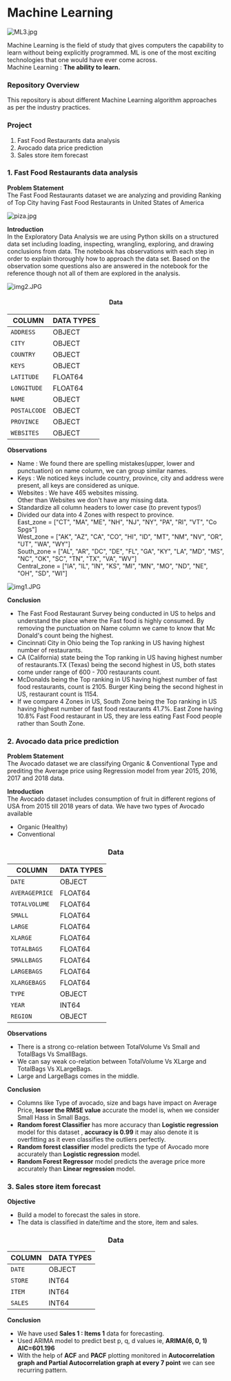 # Machine Learning
![ML3.jpg](image/ML3.jpg)

Machine Learning is the field of study that gives computers the capability to learn without being explicitly programmed. ML is one of the most exciting technologies that one would have ever come across.<br>
Machine Learning : __The ability to learn.__

### Repository Overview

This repository is about different Machine Learning algorithm approaches as per the industry practices.


### Project

1. Fast Food Restaurants data analysis
2. Avocado data price prediction
3. Sales store item forecast


### 1. Fast Food Restaurants data analysis

<b>Problem Statement</b><br>
The Fast Food Restaurants dataset we are analyzing and providing Ranking of Top City having Fast Food Restaurants in United States of America<br>

![piza.jpg](image/piza.jpg)

<b>Introduction</b><br>
In the Exploratory Data Analysis we are using Python skills on a structured data set including loading, inspecting, wrangling, exploring, and drawing conclusions from data. The notebook has observations with each step in order to explain thoroughly how to approach the data set. Based on the observation some questions also are answered in the notebook for the reference though not all of them are explored in the analysis.<br>

![img2.JPG](image/img2.JPG)

#### <center>Data
| COLUMN | DATA TYPES |
| --- | --- |
| `ADDRESS`    |    OBJECT|
| `CITY`       |    OBJECT|
| `COUNTRY`    |    OBJECT|
| `KEYS`       |    OBJECT|
| `LATITUDE`   |    FLOAT64|
| `LONGITUDE`  |    FLOAT64|
| `NAME`       |    OBJECT|
| `POSTALCODE` |    OBJECT|
| `PROVINCE`   |    OBJECT|
| `WEBSITES`   |    OBJECT|


<b>Observations</b><br>
* Name : We found there are spelling mistakes(upper, lower and punctuation) on name column, we can group similar names.
* Keys : We noticed keys include country, province, city and address were present, all keys are considered as unique.
* Websites : We have 465 websites missing.<br>
Other than Websites we don't have any missing data.
* Standardize all column headers to lower case (to prevent typos!)
* Divided our data into 4 Zones with respect to province.<br>
East_zone = ["CT", "MA", "ME", "NH", "NJ", "NY", "PA", "RI", "VT", "Co Spgs"]<br>
West_zone = ["AK", "AZ", "CA", "CO", "HI", "ID", "MT", "NM", "NV", "OR", "UT", "WA", "WY"]<br>
South_zone = ["AL", "AR", "DC", "DE", "FL", "GA", "KY", "LA", "MD", "MS", "NC", "OK", "SC", "TN", "TX", "VA", "WV"]<br>
Central_zone = ["IA", "IL", "IN", "KS", "MI", "MN", "MO", "ND", "NE", "OH", "SD", "WI"]<br>

![img1.JPG](image/img1.JPG)

<b>Conclusion</b><br>
* The Fast Food Restaurant Survey being conducted in US to helps and understand the place where the Fast food is highly consumed. By removing the punctuation on Name column we came to know that Mc Donald's count being the highest.
* Cincinnati City in Ohio being the Top ranking in US having highest number of restaurants.
* CA (California) state being the Top ranking in US having highest number of restaurants.TX (Texas) being the second highest in US, both states come under range of 600 - 700 restaurants count.
* McDonalds being the Top ranking in US having highest number of fast food restaurants, count is 2105. Burger King being the second highest in US, restaurant count is 1154.
* If we compare 4 Zones in US, South Zone being the Top ranking in US having highest number of fast food restaurants 41.7%. East Zone having 10.8% Fast Food restaurant in US, they are less eating Fast Food people rather than South Zone.


### 2. Avocado data price prediction

<b>Problem Statement</b><br>
The Avocado dataset we are classifying Organic & Conventional Type and prediting the Average price using Regression model from year 2015, 2016, 2017 and 2018 data.


<b>Introduction</b><br>
The Avocado dataset includes consumption of fruit in different regions of USA from 2015 till 2018 years of data.
We have two types of Avocado available
* Organic (Healthy)
* Conventional


### <center>Data
| COLUMN | DATA TYPES |
| --- | --- |
| `DATE`            |   OBJECT |
| `AVERAGEPRICE`    |   FLOAT64 | 
| `TOTALVOLUME`     |   FLOAT64 |
| `SMALL`           |   FLOAT64 |
| `LARGE`           |   FLOAT64 |
| `XLARGE`          |   FLOAT64 |
| `TOTALBAGS`       |   FLOAT64 |
| `SMALLBAGS`       |   FLOAT64 |
| `LARGEBAGS`       |   FLOAT64 |
| `XLARGEBAGS`      |   FLOAT64 |
| `TYPE`            |   OBJECT |
| `YEAR`            |   INT64 |
| `REGION`	         |   OBJECT |

<b>Observations</b><br>
* There is a strong co-relation between TotalVolume Vs Small and TotalBags Vs SmallBags.
* We can say weak co-relation between TotalVolume Vs XLarge and TotalBags Vs XLargeBags.
* Large and LargeBags comes in the middle.


<b>Conclusion</b><br>
* Columns like Type of avocado, size and bags have impact on Average Price, __lesser the RMSE value__ accurate the model is, when we consider Small Hass in Small Bags.
* __Random forest Classifier__ has more accuracy than __Logistic regression__ model for this dataset , __accuracy is 0.99__ it may also denote it is overfitting as it even classifies the outliers perfectly.
* __Random forest classifier__ model predicts the type of Avocado more accurately than __Logistic regression__ model.
* __Random Forest Regressor__ model predicts the average price more accurately than __Linear regression__ model.


### 3. Sales store item forecast

<b>Objective</b><br>
* Build a model to forecast the sales in store.
* The data is classified in date/time and the store, item and sales.

### <center>Data
| COLUMN | DATA TYPES |
| --- | --- |
| `DATE`     |   OBJECT |
| `STORE`    |   INT64 |
| `ITEM`    |   INT64 |
| `SALES`    |   INT64 |

<b>Conclusion</b>
* We have used __Sales 1 : Items 1__ data for forecasting.
* Used ARIMA model to predict best p, q, d values ie, __ARIMA(6, 0, 1) AIC=601.196__
* With the help of __ACF__ and __PACF__ plotting monitored in __Autocorrelation graph and Partial Autocorrelation graph at every 7 point__ we can see recurring pattern.
